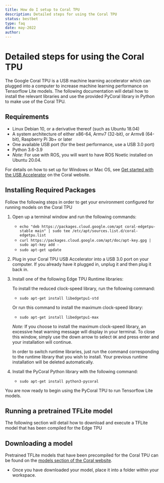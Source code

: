 ```yaml
---
title: How do I setup to Coral TPU
description: Detailed steps for using the Coral TPU
status: bestbet
type: faq
date: may-2022
author:
---
```

# Detailed steps for using the Coral TPU

The Google Coral TPU is a USB machine learning accelerator which can plugged into a computer to increase machine learning performance on Tensorflow Lite models. The following documentation will detail how to install the relevant libraries and use the provided PyCoral library in Python to make use of the Coral TPU.

## Requirements

- Linux Debian 10, or a derivative thereof (such as Ubuntu 18.04)
- A system architecture of either x86-64, Armv7 (32-bit), or Armv8 (64-bit), Raspberry Pi 3b+ or later
- One available USB port (for the best performance, use a USB 3.0 port)
- Python 3.6-3.9
- *Note:* For use with ROS, you will want to have ROS Noetic installed on Ubuntu 20.04.

For details on how to set up for Windows or Mac OS, see [Get started with the USB Accelerator](https://coral.ai/docs/accelerator/get-started/) on the Coral website.

## Installing Required Packages

Follow the following steps in order to get your environment configured for running models on the Coral TPU
1. Open up a terminal window and run the following commands:
    - `echo "deb https://packages.cloud.google.com/apt coral-edgetpu-stable main" | sudo tee /etc/apt/sources.list.d/coral-edgetpu.list`
    - `curl https://packages.cloud.google.com/apt/doc/apt-key.gpg | sudo apt-key add -`
    - `sudo apt-get update`
2. Plug in your Coral TPU USB Accelerator into a USB 3.0 port on your computer. If you already have it plugged in, unplug it and then plug it back in.
3. Install one of the following Edge TPU Runtime libraries:
  
    To install the reduced clock-speed library, run the following command:
    - `sudo apt-get install libedgetpu1-std` 
  
    Or run this command to install the maximum clock-speed library:
    - `sudo apt-get install libedgetpu1-max`
  
    *Note:* If you choose to install the maximum clock-speed library, an excessive heat warning message will display in your terminal. To close this window, simply use the down arrow to select `OK` and press enter and your installation will continue.
    
    In order to switch runtime libraries, just run the command corresponding to the runtime library that you wish to install. Your previous runtime installation will be deleted automatically.
4. Install the PyCoral Python library with the following command:
    - `sudo apt-get install python3-pycoral`

You are now ready to begin using the PyCoral TPU to run Tensorflow Lite models.

## Running a pretrained TFLite model

The following section will detail how to download and execute a TFLite model that has been compiled for the Edge TPU

## Downloading a model

Pretrained TFLite models that have been precompiled for the Coral TPU can be found on the [models section of the Coral website](https://coral.ai/models/).

- Once you have downloaded your model, place it into a folder within your workspace.

    
